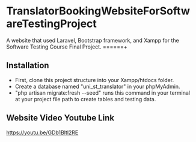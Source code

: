 # TranslatorBookingWebsiteForSoftwareTestingProject
A website that used Laravel, Bootstrap framework, and Xampp for the Software Testing Course Final Project.
======+

## Installation

- First, clone this project structure into your Xampp/htdocs folder.
- Create a database named "uni_st_translator" in your phpMyAdmin.
- "php artisan migrate:fresh --seed" runs this command in your terminal at your project file path to create tables and testing data.

## Website Video Youtube Link
https://youtu.be/GDb1Bltl2RE
